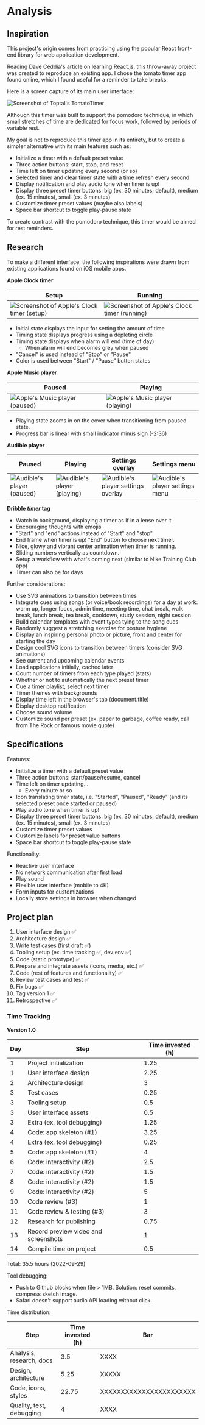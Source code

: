 # Analysis

## Inspiration

This project's origin comes from practicing using the popular React front-end library for web application development.

Reading Dave Ceddia's article on learning React.js,
this throw-away project was created to reproduce an existing app.
I chose the tomato timer app found online,
which I found useful for a reminder to take breaks.

Here is a screen capture of its main user interface:

![Screenshot of Toptal's TomatoTimer](assets/Toptal_tomato_timer_2022-09-09.png)

Although this timer was built to support the pomodoro technique,
in which small stretches of time are dedicated for focus work,
followed by periods of variable rest.

My goal is not to reproduce this timer app in its entirety,
but to create a simpler alternative with its main features such as:

- Initialize a timer with a default preset value
- Three action buttons: start, stop, and reset
- Time left on timer updating every second (or so)
- Selected timer and clear timer state with a time refresh every second
- Display notification and play audio tone when timer is up!
- Display three preset timer buttons:
  big (ex. 30 minutes; default),
  medium (ex. 15 minutes),
  small (ex. 3 minutes)
- Customize timer preset values (maybe also labels)
- Space bar shortcut to toggle play-pause state

To create contrast with the pomodoro technique,
this timer would be aimed for rest reminders.

## Research

To make a different interface, the following inspirations were drawn
from existing applications found on iOS mobile apps.

**Apple Clock timer**

| Setup                                                                   | Running                                                                   |
| ----------------------------------------------------------------------- | ------------------------------------------------------------------------- |
| ![Screenshot of Apple's Clock timer (setup)](assets/Apple_timer_01.PNG) | ![Screenshot of Apple's Clock timer (running)](assets/Apple_timer_02.PNG) |

- Initial state displays the input for setting the amount of time
- Timing state displays progress using a depleting circle
- Timing state displays when alarm will end (time of day)
  - When alarm will end becomes grey when paused
- "Cancel" is used instead of "Stop" or "Pause"
- Color is used between "Start" / "Pause" button states

**Apple Music player**

| Paused                                                             | Playing                                                             |
| ------------------------------------------------------------------ | ------------------------------------------------------------------- |
| ![Apple's Music player (paused)](assets/Apple_music_player_01.PNG) | ![Apple's Music player (playing)](assets/Apple_music_player_02.PNG) |

- Playing state zooms in on the cover when transitioning from paused state.
- Progress bar is linear with small indicator minus sign (-2:36)

**Audible player**

| Paused                                                     | Playing                                                     | Settings overlay                                                   | Settings menu                                                   |
| ---------------------------------------------------------- | ----------------------------------------------------------- | ------------------------------------------------------------------ | --------------------------------------------------------------- |
| ![Audible's player (paused)](assets/Audible_player_01.PNG) | ![Audible's player (playing)](assets/Audible_player_02.PNG) | ![Audible's player settings overlay](assets/Audible_player_03.PNG) | ![Audible's player settings menu](assets/Audible_player_04.PNG) |

**Dribble _timer_ tag**

- Watch in background, displaying a timer as if in a lense over it
- Encouraging thoughts with emojis
- "Start" and "end" actions instead of "Start" and "stop"
- End frame when timer is up! "End" button to choose next timer.
- Nice, glowy and vibrant center animation when timer is running.
- Sliding numbers vertically as countdown.
- Setup a workflow with what's coming next (similar to Nike Training Club app)
- Timer can also be for days

Further considerations:

- Use SVG animations to transition between times
- Integrate cues using songs (or voice/book recordings) for a day at work: warm up, longer focus, admin time, meeting time, chat break, walk break, lunch break, tea break, cooldown, study session, night session
- Build calendar templates with event types tying to the song cues
- Randomly suggest a stretching exercise for posture hygiene
- Display an inspiring personal photo or picture, front and center for starting the day
- Design cool SVG icons to transition between timers (consider SVG animations)
- See current and upcoming calendar events
- Load applications initially, cached later
- Count number of timers from each type played (stats)
- Whether or not to automatically the next preset timer
- Cue a timer playlist, select next timer
- Timer themes with backgrounds
- Display time left in the browser's tab (document.title)
- Display desktop notification
- Choose sound volume
- Customize sound per preset (ex. paper to garbage, coffee ready, call from The Rock or famous movie quote)

## Specifications

Features:

- Initialize a timer with a default preset value
- Three action buttons: start/pause/resume, cancel
- Time left on timer updating...
  - Every minute or so
- Icon translating timer state, i.e. "Started", "Paused", "Ready" (and its selected preset once started or paused)
- Play audio tone when timer is up!
- Display three preset timer buttons: big (ex. 30 minutes; default), medium (ex. 15 minutes), small (ex. 3 minutes)
- Customize timer preset values
- Customize labels for preset value buttons
- Space bar shortcut to toggle play-pause state

Functionality:

- Reactive user interface
- No network communication after first load
- Play sound
- Flexible user interface (mobile to 4K)
- Form inputs for customizations
- Locally store settings in browser when changed

## Project plan

1. User interface design ✅
1. Architecture design ✅
1. Write test cases (first draft ✅)
1. Tooling setup (ex. time tracking ✅, dev env ✅)
1. Code (static prototype) ✅
1. Prepare and integrate assets (icons, media, etc.) ✅
1. Code (rest of features and functionality) ✅
1. Review test cases and test ✅
1. Fix bugs ✅
1. Tag version 1 ✅
1. Retrospective ✅

### Time Tracking

**Version 1.0**

| Day | Step                                 | Time invested (h) |
| --- | ------------------------------------ | ----------------- |
| 1   | Project initialization               | 1.25              |
| 1   | User interface design                | 2.25              |
| 2   | Architecture design                  | 3                 |
| 3   | Test cases                           | 0.25              |
| 3   | Tooling setup                        | 0.5               |
| 3   | User interface assets                | 0.5               |
| 3   | Extra (ex. tool debugging)           | 1.25              |
| 4   | Code: app skeleton (#1)              | 3.25              |
| 4   | Extra (ex. tool debugging)           | 0.25              |
| 5   | Code: app skeleton (#1)              | 4                 |
| 6   | Code: interactivity (#2)             | 2.5               |
| 7   | Code: interactivity (#2)             | 1.5               |
| 8   | Code: interactivity (#2)             | 1.5               |
| 9   | Code: interactivity (#2)             | 5                 |
| 10  | Code review (#3)                     | 1                 |
| 11  | Code review & testing (#3)           | 3                 |
| 12  | Research for publishing              | 0.75              |
| 13  | Record preview video and screenshots | 1                 |
| 14  | Compile time on project              | 0.5               |

Total: 35.5 hours (2022-09-29)

Tool debugging:

- Push to Github blocks when file > 1MB.
  Solution: reset commits, compress sketch image.
- Safari doesn't support audio API loading without click.

Time distribution:

| Step                     | Time invested (h) | Bar                     |
| ------------------------ | ----------------- | ----------------------- |
| Analysis, research, docs | 3.5               | XXXX                    |
| Design, architecture     | 5.25              | XXXXX                   |
| Code, icons, styles      | 22.75             | XXXXXXXXXXXXXXXXXXXXXXX |
| Quality, test, debugging | 4                 | XXXX                    |
